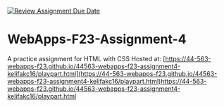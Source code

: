 [![Review Assignment Due Date](https://classroom.github.com/assets/deadline-readme-button-24ddc0f5d75046c5622901739e7c5dd533143b0c8e959d652212380cedb1ea36.svg)](https://classroom.github.com/a/4tKarLeg)
# WebApps-F23-Assignment-4
A practice assignment for HTML with CSS
 Hosted at: [https://44-563-webapps-f23.github.io/44563-webapps-f23-assignment4-kelifakc16/playpart.html](https://44-563-webapps-f23.github.io/44563-webapps-f23-assignment4-kelifakc16/playpart.html)https://44-563-webapps-f23.github.io/44563-webapps-f23-assignment4-kelifakc16/playpart.html
